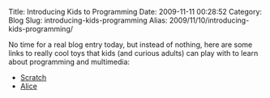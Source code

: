 Title: Introducing Kids to Programming
Date: 2009-11-11 00:28:52
Category: Blog
Slug: introducing-kids-programming
Alias: 2009/11/10/introducing-kids-programming/


No time for a real blog entry today, but instead of nothing, here are some links to really cool toys that kids (and curious adults) can play with to learn about programming and multimedia:

- [Scratch](http://scratch.mit.edu/)
- [Alice](http://www.alice.org/)
